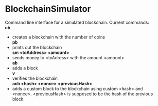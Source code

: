 # BlockchainSimulator
Command line interface for a simulated blockchain. Current commands:\
**cb <amount>**
  - creates a blockchain with the <amount> number of coins\
**pb**
  - prints out the blockchain\
**sm \<toAddress\> \<amount\>**
  - sends money to \<toAdress\> with the amount \<amount\>\
**ab**
  - adds a block\
**v**
  - verifies the blockchain\
**acb \<hash\> \<nonce\> \<previousHash\>**
  - adds a custom block to the blockchain using custom \<hash\> and \<nonce\>. \<previousHash\> is supposed to be the hash of the previous block
